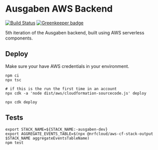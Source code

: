 # Ausgaben AWS Backend

[![Build Status](https://travis-ci.org/ausgaben/aws-backend.svg?branch=saga)](https://travis-ci.org/ausgaben/aws-backend) [![Greenkeeper badge](https://badges.greenkeeper.io/ausgaben/aws-backend.svg)](https://greenkeeper.io/)

5th iteration of the Ausgaben backend, built using AWS serverless components.

## Deploy

Make sure your have AWS credentials in your environment.

    npm ci
    npx tsc
    
    # if this is the run the first time in an account
    npx cdk -a 'node dist/aws/cloudformation-sourcecode.js' deploy

    npx cdk deploy

## Tests

    export STACK_NAME=${STACK_NAME:-ausgaben-dev}
    export AGGREGATE_EVENTS_TABLE=$(npx @nrfcloud/aws-cf-stack-output $STACK_NAME aggregateEventsTableName)
    npm test
